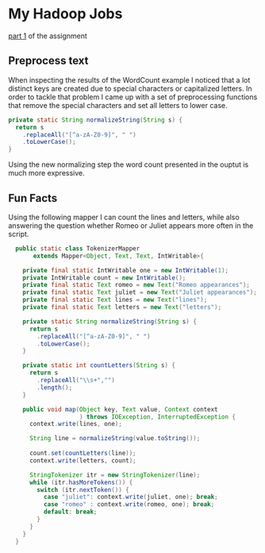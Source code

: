 # My Hadoop Jobs

[part 1](https://rubigdata.github.io/bigdata-blog-2021-joshdev-de/assignment-02-setup) of the assignment

## Preprocess text
When inspecting the results of the WordCount example I noticed that a lot distinct keys are created due to special characters or capitalized letters. In order to tackle that problem I came up with a set of preprocessing functions that remove the special characters and set all letters to lower case.

```java
private static String normalizeString(String s) {
  return s
    .replaceAll("[^a-zA-Z0-9]", " ")
    .toLowerCase();
}
```
Using the new normalizing step the word count presented in the ouptut is much more expressive.

## Fun Facts

Using the following mapper I can count the lines and letters, while also answering the question whether Romeo or Juliet appears more often in the script.

```java
  public static class TokenizerMapper
       extends Mapper<Object, Text, Text, IntWritable>{

    private final static IntWritable one = new IntWritable(1);
    private IntWritable count = new IntWritable();
    private final static Text romeo = new Text("Romeo appearances");
    private final static Text juliet = new Text("Juliet appearances");
    private final static Text lines = new Text("lines");
    private final static Text letters = new Text("letters");

    private static String normalizeString(String s) {
      return s
        .replaceAll("[^a-zA-Z0-9]", " ")
        .toLowerCase();
    }

    private static int countLetters(String s) {
      return s
        .replaceAll("\\s+","")
        .length();
    }

    public void map(Object key, Text value, Context context
                    ) throws IOException, InterruptedException {
      context.write(lines, one);

      String line = normalizeString(value.toString());
      
      count.set(countLetters(line));
      context.write(letters, count);

      StringTokenizer itr = new StringTokenizer(line);
      while (itr.hasMoreTokens()) {
        switch (itr.nextToken()) {
          case "juliet": context.write(juliet, one); break;
          case "romeo" : context.write(romeo, one); break;
          default: break;
        }
      }
    }
  }
```
